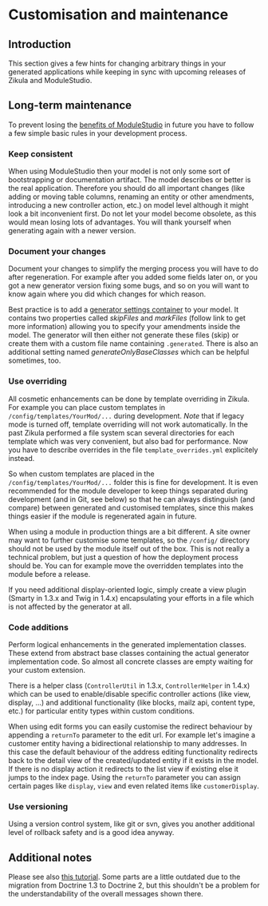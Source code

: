 # Customisation and maintenance

## Introduction

This section gives a few hints for changing arbitrary things in your generated applications while keeping in sync with upcoming releases of Zikula and ModuleStudio.

## Long-term maintenance

To prevent losing the [benefits of ModuleStudio](01-Introduction.md#benefits) in future you have to follow a few simple basic rules in your development process.

### Keep consistent

When using ModuleStudio then your model is not only some sort of bootstrapping or documentation artifact. The model describes or better is the real application. Therefore you should do all important changes (like adding or moving table columns, renaming an entity or other amendments, introducing a new controller action, etc.) on model level although it might look a bit inconvenient first. Do not let your model become obsolete, as this would mean losing lots of advantages. You will thank yourself when generating again with a newer version.

### Document your changes

Document your changes to simplify the merging process you will have to do after regeneration. For example after you added some fields later on, or you got a new generator version fixing some bugs, and so on you will want to know again where you did which changes for which reason.

Best practice is to add a [generator settings container](55-GeneratorReference.md#settings-container) to your model. It contains two properties called *skipFiles* and *markFiles* (follow link to get more information) allowing you to specify your amendments inside the model. The generator will then either not generate these files (skip) or create them with a custom file name containing `.generated`. There is also an additional setting named *generateOnlyBaseClasses* which can be helpful sometimes, too.

### Use overriding

All cosmetic enhancements can be done by template overriding in Zikula. For example you can place custom templates in `/config/templates/YourMod/...` during development. *Note* that if legacy mode is turned off, template overriding will not work automatically. In the past Zikula performed a file system scan several directories for each template which was very convenient, but also bad for performance. Now you have to describe overrides in the file `template_overrides.yml` explicitely instead.

So when custom templates are placed in the `/config/templates/YourMod/...` folder this is fine for development. It is even recommended for the module developer to keep things separated during development (and in Git, see below) so that he can always distinguish (and compare) between generated and customised templates, since this makes things easier if the module is regenerated again in future.

When using a module in production things are a bit different. A site owner may want to further customise some templates, so the `/config/` directory should not be used by the module itself out of the box. This is not really a technical problem, but just a question of how the deployment process should be. You can for example move the overridden templates into the module before a release.

If you need additional display-oriented logic, simply create a view plugin (Smarty in 1.3.x and Twig in 1.4.x) encapsulating your efforts in a file which is not affected by the generator at all.

### Code additions

Perform logical enhancements in the generated implementation classes. These extend from abstract base classes containing the actual generator implementation code. So almost all concrete classes are empty waiting for your custom extension.

There is a helper class (`ControllerUtil` in 1.3.x, `ControllerHelper` in 1.4.x) which can be used to enable/disable specific controller actions (like view, display, ...) and additional functionality (like blocks, mailz api, content type, etc.) for particular entity types within custom conditions.

When using edit forms you can easily customise the redirect behaviour by appending a `returnTo` parameter to the edit url. For example let's imagine a customer entity having a bidirectional relationship to many addresses. In this case the default behaviour of the address editing functionality redirects back to the detail view of the created/updated entity if it exists in the model. If there is no display action it redirects to the list view if existing else it jumps to the index page. Using the `returnTo` parameter you can assign certain pages like `display`, `view` and even related items like `customerDisplay`.

### Use versioning

Using a version control system, like git or svn, gives you another additional level of rollback safety and is a good idea anyway.

## Additional notes

Please see also [this tutorial](http://modulestudio.de/en/tutorial/structure-and-customisation-of-generated-applications.html). Some parts are a little outdated due to the migration from Doctrine 1.3 to Doctrine 2, but this shouldn't be a problem for the understandability of the overall messages shown there.
